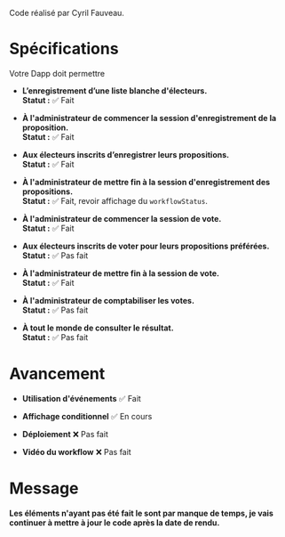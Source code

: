 Code réalisé par Cyril Fauveau.

# Spécifications

Votre Dapp doit permettre

- **L’enregistrement d’une liste blanche d'électeurs.**  
  **Statut :** ✅ Fait  

- **À l'administrateur de commencer la session d'enregistrement de la proposition.**  
  **Statut :** ✅ Fait  

- **Aux électeurs inscrits d’enregistrer leurs propositions.**  
  **Statut :** ✅ Fait  

- **À l'administrateur de mettre fin à la session d'enregistrement des propositions.**  
  **Statut :** ✅ Fait, revoir affichage du `workflowStatus`.  

- **À l'administrateur de commencer la session de vote.**  
  **Statut :** ✅ Fait  

- **Aux électeurs inscrits de voter pour leurs propositions préférées.**  
  **Statut :** ✅ Pas fait  

- **À l'administrateur de mettre fin à la session de vote.**  
  **Statut :** ✅ Fait  

- **À l'administrateur de comptabiliser les votes.**  
  **Statut :** ✅ Pas fait  

- **À tout le monde de consulter le résultat.**  
  **Statut :** ✅ Pas fait

# Avancement

- **Utilisation d'événements**
  ✅ Fait

- **Affichage conditionnel**
  ✅ En cours

- **Déploiement**
  ❌ Pas fait

- **Vidéo du workflow**
  ❌ Pas fait

# Message

**Les éléments n'ayant pas été fait le sont par manque de temps, je vais continuer à mettre à jour le code après la date de rendu.**
